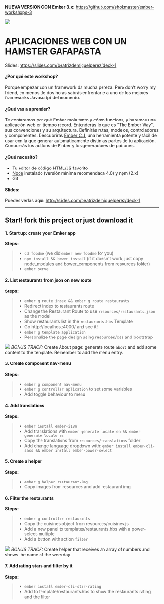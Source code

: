 **NUEVA VERSION CON Ember 3.x:** https://github.com/shokmaster/ember-workshops-3

![](https://raw.githubusercontent.com/shokmaster/ember-workshops-3/master/_img/tomster-sm.png)

APLICACIONES WEB CON UN HAMSTER GAFAPASTA
===================

Slides: https://slides.com/beatrizdemiguelperez/deck-1

####  ¿Por qué este workshop?
Porque empezar con un framework da mucha pereza. Pero don’t worry my friend, en menos de dos horas sabrás enfrentarte a uno de los mejores frameworks Javascript del momento.

#### ¿Qué vas a aprender?
Te contaremos por qué Ember mola tanto y cómo funciona, y haremos una aplicación web en tiempo récord.
Entenderás lo que es "The Ember Way", sus convenciones y su arquitectura. Definirás rutas, modelos, controladores y componentes.
Descubrirás [Ember CLI](https://ember-cli.com), una herramienta potente y fácil de usar con la que generar automáticamente distintas partes de tu aplicación.
Conocerás los addons de Ember y los generadores de patrones.

#### ¿Qué necesito?
- Tu editor de código HTML/JS favorito
- [Node](https://nodejs.org) instalado (versión mínima recomendada 4.0) y npm (2.x)
- Git

#### Slides:
Puedes verlas aquí: http://slides.com/beatrizdemiguelperez/deck-1

----------


Start! fork this project or just download it
-------------

#### 1. Start up: create your Ember app

**Steps:**

> - `cd foodme` (we did `ember new foodme` for you)
> - `npm install && bower install` (if it doesn't work, just copy node_modules and bower_components from resources folder)
> - `ember serve`

#### 2. List restaurants from json on new route

**Steps:**

> - `ember g route index && ember g route restaurants`
> - Redirect index to restaurants route
> - Change the Restaurant Route to use `resources/restaurants.json` as the model
> - Show restaurants list in the `restaurants.hbs` Template
> - Go http://localhost:4000/ and see it!
> - `ember g template application`
> - Personalize the page design using resources/css and bootstrap

![](http://www.twiki.org/p/pub/TWiki06x00/TWikiDocGraphics/tip.gif) _BONUS TRACK:_ Create About page: generate route `about` and add some content to the template. Remember to add the menu entry.

#### 3. Create component nav-menu

**Steps:**

> - `ember g component nav-menu`
> - `ember g controller aplication` to set some variables
> - Add toggle behaviour to menu

#### 4. Add translations

**Steps:**

> - `ember install ember-i18n`
> - Add translations with `ember generate locale en && ember generate locale es`
> - Copy the translations from `resources/translations` folder
> - Add change language dropdown with: `ember install ember-cli-sass && ember install ember-power-select`

#### 5. Create a helper

**Steps:**

> - `ember g helper restaurant-img`
> - Copy images from resources and add restaurant img

#### 6. Filter the restaurants

**Steps:**

> - `ember g controller restaurants`
> - Copy the cuisines object from resources/cuisines.js
> - Add a new panel to templates/restaurants.hbs with a power-select-multiple
> - Add a button with action `filter`

![](http://www.twiki.org/p/pub/TWiki06x00/TWikiDocGraphics/tip.gif) _BONUS TRACK:_ Create helper that receives an array of numbers and shows the name of the weekday.

#### 7. Add rating stars and filter by it

**Steps:**

> - `ember install ember-cli-star-rating`
> - Add to template/restaurants.hbs to show the restaurants rating and the filter
